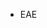 - EAE

<!---
Hashtop/Hashtop is a ✨ special ✨ repository because its `README.md` (this file) appears on your GitHub profile.
You can click the Preview link to take a look at your changes.
--->
